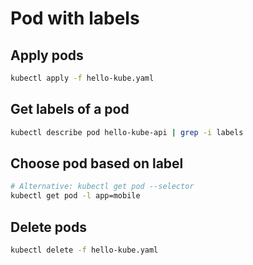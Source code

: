 # Pod with labels

## Apply pods

```bash
kubectl apply -f hello-kube.yaml
```

## Get labels of a pod

```bash
kubectl describe pod hello-kube-api | grep -i labels
```

## Choose pod based on label

```bash
# Alternative: kubectl get pod --selector
kubectl get pod -l app=mobile
```

## Delete pods

```bash
kubectl delete -f hello-kube.yaml
```
